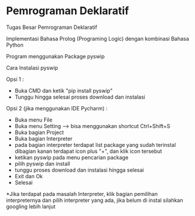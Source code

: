 # Pemrograman Deklaratif
Tugas Besar Pemrograman Deklaratif

Implementasi Bahasa Prolog (Programing Logic) dengan kombinasi Bahasa Python

Program menggunakan Package pyswip

Cara Instalasi pyswip

Opsi 1 :
 - Buka CMD dan ketik "pip install pyswip"
 - Tunggu hingga selesai proses download dan instalasi

Opsi 2 (jika menggunakan IDE Pycharm) :
 - Buka menu File
 - Buka menu Setting --> bisa menggunakan shortcut Ctrl+Shift+S 
 - Buka bagian Project
 - Buka bagian Interpreter 
 - pada bagian interpreter terdapat list package yang sudah terinstal
   dibagian kanan terdapat icon plus "+", dan klik icon tersebut
 - ketikan pyswip pada menu pencarian package
 - pilih pyswip dan install
 - tunggu proses download dan instalasi hingga selesai
 - Exit dan Ok 
 - Selesai 
 
 *Jika terdapat pada masalah Interpreter, klik bagian pemilihan interpreternya dan pilih interpreter yang ada, jika belum di instal
  silahkan googling lebih lanjut
  
